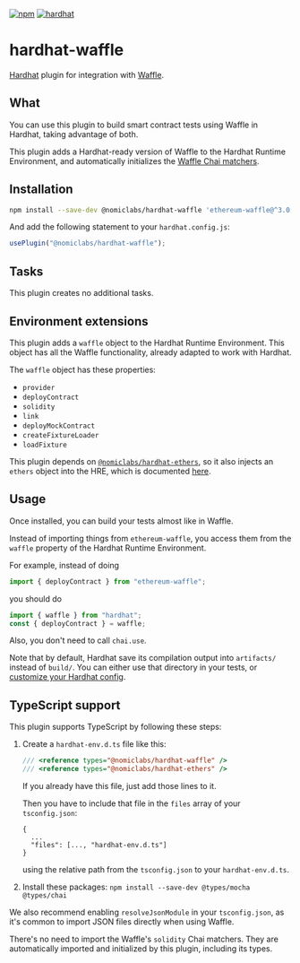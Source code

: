 [![npm](https://img.shields.io/npm/v/@nomiclabs/hardhat-waffle.svg)](https://www.npmjs.com/package/@nomiclabs/hardhat-waffle)
[![hardhat](https://usehardhat.com/hardhat-plugin-badge.svg?1)](https://usehardhat.com)

# hardhat-waffle

[Hardhat](http://gethardhat.com) plugin for integration with [Waffle](https://getwaffle.io/).

## What

You can use this plugin to build smart contract tests using Waffle in Hardhat,
taking advantage of both.

This plugin adds a Hardhat-ready version of Waffle to the Hardhat Runtime Environment,
and automatically initializes the [Waffle Chai matchers](https://ethereum-waffle.readthedocs.io/en/latest/matchers.html).

## Installation

```bash
npm install --save-dev @nomiclabs/hardhat-waffle 'ethereum-waffle@^3.0.0' @nomiclabs/hardhat-ethers 'ethers@^5.0.0'
```

And add the following statement to your `hardhat.config.js`:

```js
usePlugin("@nomiclabs/hardhat-waffle");
```

## Tasks

This plugin creates no additional tasks.

## Environment extensions

This plugin adds a `waffle` object to the Hardhat Runtime Environment. This object has all the Waffle functionality, already adapted to work with Hardhat.

The `waffle` object has these properties:

- `provider`
- `deployContract`
- `solidity`
- `link`
- `deployMockContract`
- `createFixtureLoader`
- `loadFixture`

This plugin depends on [`@nomiclabs/hardhat-ethers`](https://github.com/nomiclabs/hardhat/tree/master/packages/hardhat-ethers),
so it also injects an `ethers` object into the HRE, which is documented [here](https://github.com/nomiclabs/hardhat/tree/master/packages/hardhat-ethers#environment-extensions).

## Usage

Once installed, you can build your tests almost like in Waffle.

Instead of importing things from `ethereum-waffle`, you access them from the `waffle` property of the Hardhat Runtime Environment.

For example, instead of doing

```typescript
import { deployContract } from "ethereum-waffle";
```

you should do

```typescript
import { waffle } from "hardhat";
const { deployContract } = waffle;
```

Also, you don't need to call `chai.use`.

Note that by default, Hardhat save its compilation output into `artifacts/` instead of `build/`. You can either use
that directory in your tests, or [customize your Hardhat config](https://usehardhat.com/config/#path-configuration).

## TypeScript support

This plugin supports TypeScript by following these steps:

1. Create a `hardhat-env.d.ts` file like this:

    ``` typescript
    /// <reference types="@nomiclabs/hardhat-waffle" />
    /// <reference types="@nomiclabs/hardhat-ethers" />
    ```

    If you already have this file, just add those lines to it.

    Then you have to include that file in the `files` array of your `tsconfig.json`:

    ```
    {
      ...
      "files": [..., "hardhat-env.d.ts"]
    }
    ```

    using the relative path from the `tsconfig.json` to your `hardhat-env.d.ts`.

2. Install these packages: `npm install --save-dev @types/mocha @types/chai`

We also recommend enabling `resolveJsonModule` in your `tsconfig.json`, as it's common
to import JSON files directly when using Waffle.

There's no need to import the Waffle's `solidity` Chai matchers. They are
automatically imported and initialized by this plugin, including its types.
